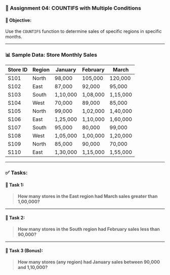 ### 📘 **Assignment 04: COUNTIFS with Multiple Conditions**

#### 🎯 **Objective:**

Use the `COUNTIFS` function to determine sales of specific regions in specific months.

---

### 📊 **Sample Data: Store Monthly Sales**

| **Store ID** | **Region** | **January** | **February** | **March** |
| ------------ | ---------- | ----------- | ------------ | --------- |
| S101         | North      | 98,000     | 105,000     | 120,000  |
| S102         | East       | 87,000     | 92,000      | 95,000   |
| S103         | South      | 1,10,000   | 1,08,000    | 1,15,000 |
| S104         | West       | 70,000     | 89,000      | 85,000   |
| S105         | North      | 99,000     | 1,02,000    | 1,40,000 |
| S106         | East       | 1,25,000   | 1,10,000    | 1,60,000 |
| S107         | South      | 95,000     | 80,000      | 99,000   |
| S108         | West       | 1,05,000   | 1,00,000    | 1,20,000 |
| S109         | North      | 85,000     | 90,000      | 70,000   |
| S110         | East       | 1,30,000   | 1,15,000    | 1,55,000 |

---

### ✅ **Tasks:**

#### 🧩 Task 1:

> **How many stores in the East region had March sales greater than 1,00,000?**

---

#### 🧩 Task 2:

> **How many stores in the South region had February sales less than 90,000?**

---

#### 🧩 Task 3 (Bonus):

> **How many stores (any region) had January sales between 90,000 and 1,10,000?**



